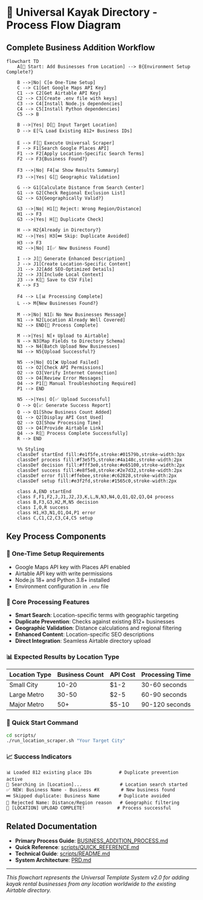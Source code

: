 # 🚣 Universal Kayak Directory - Process Flow Diagram

## Complete Business Addition Workflow

```mermaid
flowchart TD
    A[🚀 Start: Add Businesses from Location] --> B{Environment Setup Complete?}
    
    B -->|No| C[⚙️ One-Time Setup]
    C --> C1[Get Google Maps API Key]
    C1 --> C2[Get Airtable API Key]
    C2 --> C3[Create .env file with keys]
    C3 --> C4[Install Node.js dependencies]
    C4 --> C5[Install Python dependencies]
    C5 --> B
    
    B -->|Yes| D[📍 Input Target Location]
    D --> E[🔍 Load Existing 812+ Business IDs]
    
    E --> F[🎯 Execute Universal Scraper]
    F --> F1[Search Google Places API]
    F1 --> F2[Apply Location-Specific Search Terms]
    F2 --> F3{Business Found?}
    
    F3 -->|No| F4[📊 Show Results Summary]
    F3 -->|Yes| G[📍 Geographic Validation]
    
    G --> G1[Calculate Distance from Search Center]
    G1 --> G2[Check Regional Exclusion List]
    G2 --> G3{Geographically Valid?}
    
    G3 -->|No| H1[🚫 Reject: Wrong Region/Distance]
    H1 --> F3
    G3 -->|Yes| H[🔄 Duplicate Check]
    
    H --> H2{Already in Directory?}
    H2 -->|Yes| H3[⏭️ Skip: Duplicate Avoided]
    H3 --> F3
    H2 -->|No| I[✅ New Business Found]
    
    I --> J[📝 Generate Enhanced Description]
    J --> J1[Create Location-Specific Content]
    J1 --> J2[Add SEO-Optimized Details]
    J2 --> J3[Include Local Context]
    J3 --> K[💾 Save to CSV File]
    K --> F3
    
    F4 --> L[📊 Processing Complete]
    L --> M{New Businesses Found?}
    
    M -->|No| N1[ℹ️ No New Businesses Message]
    N1 --> N2[Location Already Well Covered]
    N2 --> END[🏁 Process Complete]
    
    M -->|Yes| N[⬆️ Upload to Airtable]
    N --> N3[Map Fields to Directory Schema]
    N3 --> N4[Batch Upload New Businesses]
    N4 --> N5{Upload Successful?}
    
    N5 -->|No| O1[❌ Upload Failed]
    O1 --> O2[Check API Permissions]
    O2 --> O3[Verify Internet Connection]
    O3 --> O4[Review Error Messages]
    O4 --> P1[🔧 Manual Troubleshooting Required]
    P1 --> END
    
    N5 -->|Yes| O[✅ Upload Successful]
    O --> Q[📈 Generate Success Report]
    Q --> Q1[Show Business Count Added]
    Q1 --> Q2[Display API Cost Used]
    Q2 --> Q3[Show Processing Time]
    Q3 --> Q4[Provide Airtable Link]
    Q4 --> R[🎉 Process Complete Successfully]
    R --> END

    %% Styling
    classDef startEnd fill:#e1f5fe,stroke:#01579b,stroke-width:3px
    classDef process fill:#f3e5f5,stroke:#4a148c,stroke-width:2px
    classDef decision fill:#fff3e0,stroke:#e65100,stroke-width:2px
    classDef success fill:#e8f5e8,stroke:#2e7d32,stroke-width:2px
    classDef error fill:#ffebee,stroke:#c62828,stroke-width:2px
    classDef setup fill:#e3f2fd,stroke:#1565c0,stroke-width:2px
    
    class A,END startEnd
    class F,F1,F2,J,J1,J2,J3,K,L,N,N3,N4,Q,Q1,Q2,Q3,Q4 process
    class B,F3,G3,H2,M,N5 decision
    class I,O,R success
    class H1,H3,N1,O1,O4,P1 error
    class C,C1,C2,C3,C4,C5 setup
```

## Key Process Components

### 🔧 One-Time Setup Requirements
- Google Maps API key with Places API enabled
- Airtable API key with write permissions
- Node.js 18+ and Python 3.8+ installed
- Environment configuration in `.env` file

### 🎯 Core Processing Features
- **Smart Search**: Location-specific terms with geographic targeting
- **Duplicate Prevention**: Checks against existing 812+ businesses
- **Geographic Validation**: Distance calculations and regional filtering
- **Enhanced Content**: Location-specific SEO descriptions
- **Direct Integration**: Seamless Airtable directory upload

### 📊 Expected Results by Location Type
| Location Type | Business Count | API Cost | Processing Time |
|---------------|----------------|----------|-----------------|
| Small City    | 10-20         | $1-2     | 30-60 seconds   |
| Large Metro   | 30-50         | $2-5     | 60-90 seconds   |
| Major Metro   | 50+           | $5-10    | 90-120 seconds  |

### 🚀 Quick Start Command
```bash
cd scripts/
./run_location_scraper.sh "Your Target City"
```

### 📈 Success Indicators
```
📊 Loaded 812 existing place IDs          # Duplicate prevention active
🎯 Searching in [Location]...              # Location search started  
✅ NEW: Business Name - Business #X        # New business found
⏭️ Skipped duplicate: Business Name       # Duplicate avoided
🚫 Rejected Name: Distance/Region reason   # Geographic filtering
🎉 [LOCATION] UPLOAD COMPLETE!            # Process successful
```

## Related Documentation
- **Primary Process Guide**: [BUSINESS_ADDITION_PROCESS.md](BUSINESS_ADDITION_PROCESS.md)
- **Quick Reference**: [scripts/QUICK_REFERENCE.md](scripts/QUICK_REFERENCE.md)
- **Technical Guide**: [scripts/README.md](scripts/README.md)
- **System Architecture**: [PRD.md](PRD.md)

---

*This flowchart represents the Universal Template System v2.0 for adding kayak rental businesses from any location worldwide to the existing Airtable directory.*